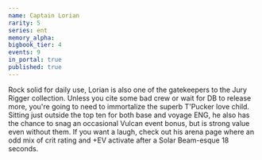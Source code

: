 ```yaml
---
name: Captain Lorian
rarity: 5
series: ent
memory_alpha:
bigbook_tier: 4
events: 9
in_portal: true
published: true
---
```


Rock solid for daily use, Lorian is also one of the gatekeepers to the Jury Rigger collection. Unless you cite some bad crew or wait for DB to release more, you're going to need to immortalize the superb T'Pucker love child. Sitting just outside the top ten for both base and voyage ENG, he also has the chance to snag an occasional Vulcan event bonus, but is strong value even without them. If you want a laugh, check out his arena page where an odd mix of crit rating and +EV activate after a Solar Beam-esque 18 seconds.
